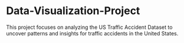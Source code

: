 # Data-Visualization-Project
This project focuses on analyzing the US Traffic Accident Dataset to uncover patterns and insights for traffic accidents in the United States.
